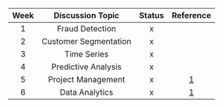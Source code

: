 <div align="center">
  
  | Week | Discussion Topic | Status | Reference |
  |:----:|:----------------:|:------:|:---------:|
  | 1 | Fraud Detection | x |
  | 2 | Customer Segmentation | x |
  | 3 | Time Series | x |
  | 4 | Predictive Analysis | x |
  | 5 | Project Management | x | [1](https://www.coursera.org/learn/project-management-foundations/home/welcome) |
  | 6 | Data Analytics | x | [1](https://www.coursera.org/professional-certificates/google-data-analytics)
